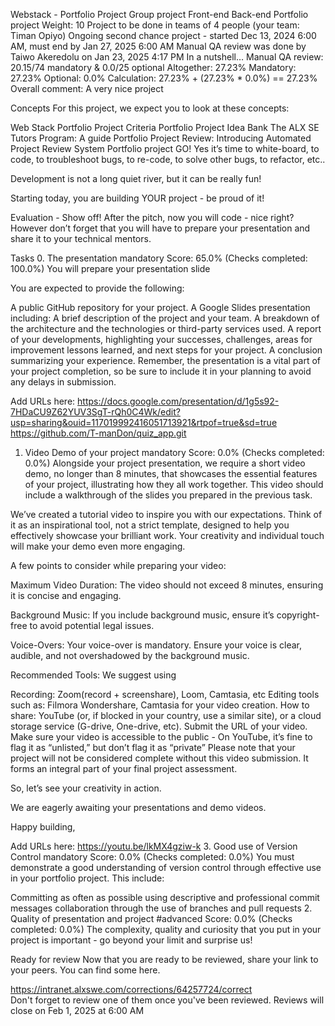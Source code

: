 Webstack - Portfolio Project
Group project
Front-end
Back-end
Portfolio project
 Weight: 10
 Project to be done in teams of 4 people (your team: Timan Opiyo)
 Ongoing second chance project - started Dec 13, 2024 6:00 AM, must end by Jan 27, 2025 6:00 AM
 Manual QA review was done by Taiwo Akeredolu on Jan 23, 2025 4:17 PM
In a nutshell…
Manual QA review: 20.15/74 mandatory & 0.0/25 optional
Altogether:  27.23%
Mandatory: 27.23%
Optional: 0.0%
Calculation:  27.23% + (27.23% * 0.0%)  == 27.23%
Overall comment:
A very nice project

Concepts
For this project, we expect you to look at these concepts:

Web Stack Portfolio Project Criteria
Portfolio Project Idea Bank
The ALX SE Tutors Program: A guide
Portfolio Project Review: Introducing Automated Project Review System
Portfolio project
GO!
Yes it’s time to white-board, to code, to troubleshoot bugs, to re-code, to solve other bugs, to refactor, etc..

Development is not a long quiet river, but it can be really fun!

Starting today, you are building YOUR project - be proud of it!

Evaluation - Show off!
After the pitch, now you will code - nice right? However don’t forget that you will have to prepare your presentation and share it to your technical mentors.

Tasks
0. The presentation
mandatory
Score: 65.0% (Checks completed: 100.0%)
You will prepare your presentation slide

You are expected to provide the following:

A public GitHub repository for your project.
A Google Slides presentation including:
A brief description of the project and your team.
A breakdown of the architecture and the technologies or third-party services used.
A report of your developments,
highlighting your successes, challenges, areas for improvement
lessons learned, and next steps for your project.
A conclusion summarizing your experience.
Remember, the presentation is a vital part of your project completion, so be sure to include it in your planning to avoid any delays in submission.

Add URLs here:
https://docs.google.com/presentation/d/1g5s92-7HDaCU9Z62YUV3SgT-rQh0C4Wk/edit?usp=sharing&ouid=117019992416051713921&rtpof=true&sd=true 
https://github.com/T-manDon/quiz_app.git 
1. Video Demo of your project
mandatory
Score: 0.0% (Checks completed: 0.0%)
Alongside your project presentation, we require a short video demo, no longer than 8 minutes, that showcases the essential features of your project, illustrating how they all work together. This video should include a walkthrough of the slides you prepared in the previous task.

We’ve created a tutorial video to inspire you with our expectations. Think of it as an inspirational tool, not a strict template, designed to help you effectively showcase your brilliant work. Your creativity and individual touch will make your demo even more engaging.








A few points to consider while preparing your video:

Maximum Video Duration: The video should not exceed 8 minutes, ensuring it is concise and engaging.

Background Music: If you include background music, ensure it’s copyright-free to avoid potential legal issues.

Voice-Overs: Your voice-over is mandatory. Ensure your voice is clear, audible, and not overshadowed by the background music.

Recommended Tools: We suggest using

Recording: Zoom(record + screenshare), Loom, Camtasia, etc
Editing tools such as: Filmora Wondershare, Camtasia for your video creation.
How to share: YouTube (or, if blocked in your country, use a similar site), or a cloud storage service (G-drive, One-drive, etc). Submit the URL of your video. Make sure your video is accessible to the public - On YouTube, it’s fine to flag it as “unlisted,” but don’t flag it as “private”
Please note that your project will not be considered complete without this video submission. It forms an integral part of your final project assessment.

So, let’s see your creativity in action.

We are eagerly awaiting your presentations and demo videos.

Happy building,

Add URLs here:
https://youtu.be/lkMX4gziw-k 
3. Good use of Version Control
mandatory
Score: 0.0% (Checks completed: 0.0%)
You must demonstrate a good understanding of version control through effective use in your portfolio project. This include:

Committing as often as possible
using descriptive and professional commit messages
collaboration through the use of branches and pull requests
2. Quality of presentation and project
#advanced
Score: 0.0% (Checks completed: 0.0%)
The complexity, quality and curiosity that you put in your project is important - go beyond your limit and surprise us!

Ready for review
Now that you are ready to be reviewed, share your link to your peers. You can find some here.

https://intranet.alxswe.com/corrections/64257724/correct	
Don't forget to review one of them once you've been reviewed.
Reviews will close on Feb 1, 2025 at 6:00 AM
